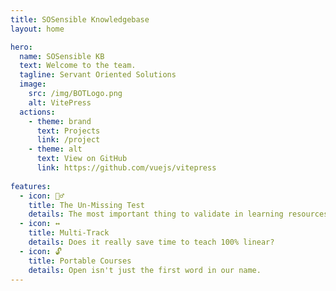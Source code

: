 ```yaml
---
title: SOSensible Knowledgebase
layout: home

hero:
  name: SOSensible KB
  text: Welcome to the team.
  tagline: Servant Oriented Solutions
  image:
    src: /img/BOTLogo.png
    alt: VitePress
  actions:
    - theme: brand
      text: Projects
      link: /project
    - theme: alt
      text: View on GitHub
      link: https://github.com/vuejs/vitepress
      
features:
  - icon: 🤷‍♂️
    title: The Un-Missing Test
    details: The most important thing to validate in learning resources is that the content gets traction for the students.
  - icon: ↔️
    title: Multi-Track
    details: Does it really save time to teach 100% linear?
  - icon: 🔓
    title: Portable Courses
    details: Open isn't just the first word in our name.
---
```

